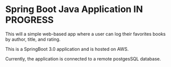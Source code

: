 Spring Boot Java Application IN PROGRESS
=======================================
This will a simple web-based app where a user can log their favorites books by author, title, and rating.

This is a SpringBoot 3.0 application and is hosted on AWS.

Currently, the application is connected to a remote postgesSQL database.

